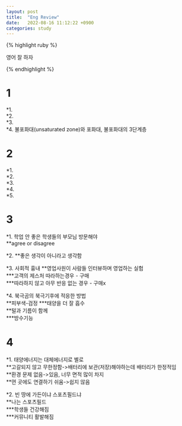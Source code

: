 ```yaml
---
layout: post
title:  "Eng Review"
date:   2022-08-16 11:12:22 +0900
categories: study
---
```





{% highlight ruby %}


영어 잘 하자  

{% endhighlight %}




# 1
*1.  
*2.  
*3.  
*4. 불포화대(unsaturated zone)와 포화대, 불포화대의 3단계층  


# 2
*1.  
*2.  
*3.  
*4.  
*5.  



# 3
*1. 학업 안 좋은 학생들의 부모님 방문해야  
**agree or disagree  


*2. 
**좋은 생각이 아니라고 생각함  



*3. 사회적 흉내
**영업사원이 사람들 인터뷰하며 영업하는 실험    
***고객의 제스처 따라하는경우 - 구매  
***따라하지 않고 아무 반응 없는 경우 - 구매x  


*4. 북극곰의 북극기후에 적응한 방법  
**피부색-검정 
***태양을 더 잘 흡수  
**털과 기름이 함께    
***방수기능  





# 4
*1. 태양에너지는 대체에너지로 별로  
**고갈되지 않고 무한정함->배터리에 보관(저장)해야하는데 배터리가 한정적임  
**환경 문제 없음->있음, 너무 면적 많이 차지  
**먼 곳에도 연결하기 쉬움->쉽지 않음  


*2. 빈 땅에 가든이냐 스포츠필드냐  
**나는 스포츠필드  
***학생들 건강해짐  
***커뮤니티 활발해짐  